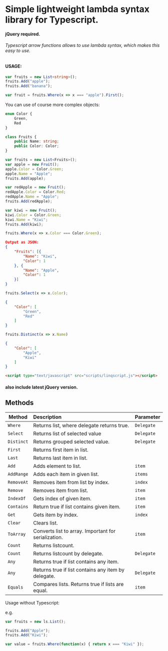 # Simple lightweight lambda syntax library for Typescript. 
#### jQuery required.
###### Typescript arrow functions allows to use lambda syntax, which makes this easy to use.
#### USAGE:

```typescript
var fruits = new List<string>();
fruits.Add("apple");
fruits.Add("banana");

var fruit = fruits.Where(x => x === "apple").First();

```
You can use of course more complex objects:
```typescript
enum Color {
	Green,
	Red
}

class Fruits {
	public Name: string;
	public Color: Color;
}

var fruits = new List<Fruits>();
var apple = new Fruit();
apple.Color = Color.Green;
apple.Name = "Apple";
fruits.Add(apple);

var redApple = new Fruit();
redApple.Color = Color.Red;
redApple.Name = "Apple";
fruits.Add(redApple);

var kiwi = new Fruit();
kiwi.Color = Color.Green;
kiwi.Name = "Kiwi";
fruits.Add(kiwi);

fruits.Where(x => x.Color === Color.Green);
```
```json
Output as JSON:
{
	"Fruits": [{
		"Name": "Kiwi",
		"Color": 1
	}, {
		"Name": "Apple",
		"Color": 1
	}]
}
```

```typescript
fruits.Select(x => x.Color);
```
```json
{
	"Color": [
		"Green",
		"Red"
	]
}
```
```typescript
fruits.Distinct(x => x.Name)
```
```json
{
	"Color": [
		"Apple",
		"Kiwi"
	]
}
```
```html
<script type="text/javascript" src="scripts/linqscript.js"></script>
```
#### also include latest jQuery version.


## Methods
| Method        |   Description                                             | Parameter     |
| ------------- |:-------------                                             |:-----         |
|  `Where`      |   Returns list, where delegate returns true.              | `Delegate`    |
| `Select`      |   Returns list of selected value                          | `Delegate`    | 
| `Distinct`    |   Returns grouped selected value.                         | `Delegate`    |
| `First`       |   Returns first item in list.                             |               |
| `Last`        |   Returns last item in list.                              |               |
|`Add`          |   Adds element to list.                                   | `item`     	|
|`AddRange`     |   Adds each item in given list.                           | `items`    	|
|`RemoveAt`     |   Removes item from list by index.                        | `index`       |
|`Remove`     	|   Removes item from list.                                 | `item`        |
|`IndexOf`      |   Gets index of given item.                               | `item`        |
|`Contains`     |   Return true if list contains given item.                | `item`        |
|`Get`          |   Gets item by index.                                     | `index`       |
|`Clear`        |   Clears list.                                            |               |
|`ToArray`      |   Converts list to array. Important for serialization.    | `item`        |
|`Count`        |   Returns listcount.                                      |               |
|`Count`        |   Returns listcount by delegate.                          | `Delegate`    |
|`Any`          |   Returns true if list contains any item.                 |               |
|`Any`          |   Returns true if list contains any item by delegate.     | `Delegate`    |
|`Equals`       |   Compares lists. Returns true if lists are equal.        | `item`        |


Usage without Typescript:

e.g.
```javascript
var fruits = new ls.List();

fruits.Add("Apple");
fruits.Add("Kiwi");

var value = fruits.Where(function(x) { return x === "Kiwi" });
```
